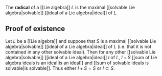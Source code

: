 The **radical** of a [[Lie algebra]] $L$ is the maximal [[solvable Lie algebra|solvable]] [[ideal of a Lie algebra|ideal]] of $L$. 
## Proof of existence
Let $L$ be a [[Lie algebra]] and suppose that $S$ is a maximal [[solvable Lie algebra|solvable]] [[ideal of a Lie algebra|ideal]] of $L$ (i.e. that it is not contained in any other solvable ideal). Then for any other [[solvable Lie algebra|solvable]] [[ideal of a Lie algebra|ideal]] $I$ of $L$, $I+S$ [[sum of Lie algebra ideals is an ideal|is an ideal]] and [[sum of solvable ideals is solvable|is solvable]]. Thus either $I+S = S$ or $I\subset S$.

